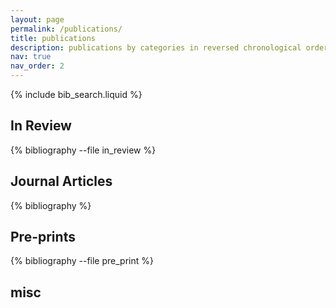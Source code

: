 ```yaml
---
layout: page
permalink: /publications/
title: publications
description: publications by categories in reversed chronological order. generated by jekyll-scholar.
nav: true
nav_order: 2
---
```


<!-- _pages/publications.md -->

<!-- Bibsearch Feature -->

{% include bib_search.liquid %}

## In Review

<div class="publications">

{% bibliography --file in_review %}

</div>

## Journal Articles

<div class="publications">

{% bibliography %}

</div>

## Pre-prints

<div class="publications">

{% bibliography --file pre_print %}

</div>

## misc
